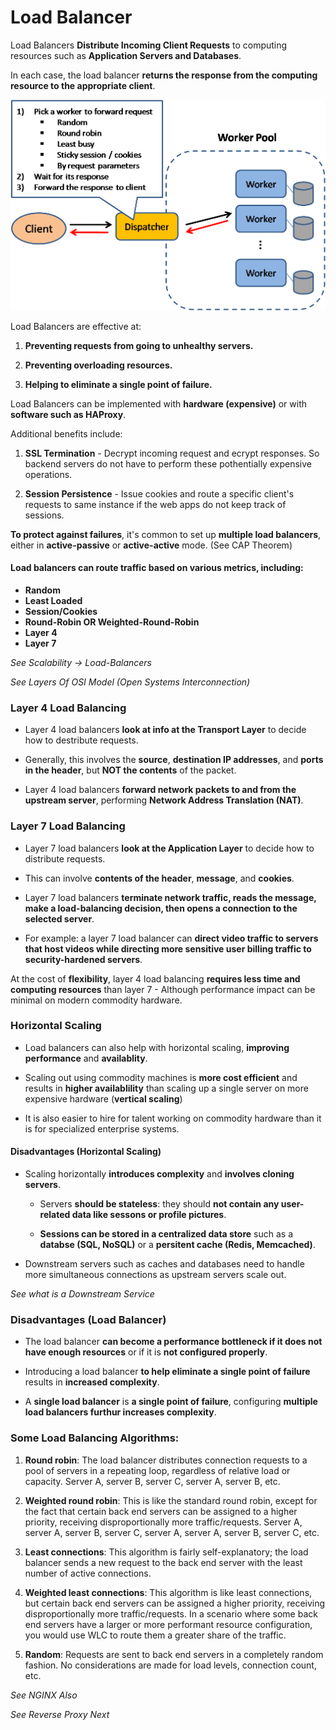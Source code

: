 # Load Balancer 


Load Balancers **Distribute Incoming Client Requests** to computing resources such as **Application Servers and Databases**. 

In each case, the load balancer **returns the response from the computing resource to the appropriate client**.  

![load1](./load_balancer.png)


Load Balancers are effective at: 

1. **Preventing requests from going to unhealthy servers.** 

2. **Preventing overloading resources.** 

3. **Helping to eliminate a single point of failure.** 


Load Balancers can be implemented with **hardware (expensive)** or with **software such as HAProxy**.

Additional benefits include: 

1. **SSL Termination** - Decrypt incoming request and ecrypt responses. So backend servers do not have to perform these pothentially expensive operations. 

2. **Session Persistence** - Issue cookies and route a specific client's requests to same instance if the web apps do not keep track of sessions. 

**To protect against failures**, it's common to set up **multiple load balancers**, either in **active-passive** or **active-active** mode. (See CAP Theorem)


#### Load balancers can route traffic based on various metrics, including: 

- **Random** 
- **Least Loaded** 
- **Session/Cookies** 
- **Round-Robin OR Weighted-Round-Robin** 
- **Layer 4** 
- **Layer 7** 

_See Scalability -> Load-Balancers_ 

_See Layers Of OSI Model (Open Systems Interconnection)_


### Layer 4 Load Balancing 

- Layer 4 load balancers **look at info at the Transport Layer** to decide how to destribute requests. 

- Generally, this involves the **source**, **destination IP addresses**, and **ports in the header**, but **NOT the contents** of the packet.  

- Layer 4 load balancers **forward network packets to and from the upstream server**, performing **Network Address Translation (NAT)**.


### Layer 7 Load Balancing 

- Layer 7 load balancers **look at the Application Layer** to decide how to distribute requests.  

- This can involve **contents of the header**, **message**, and **cookies**. 

- Layer 7 load balancers **terminate network traffic, reads the message, make a load-balancing decision, then opens a connection to the selected server**. 

- For example: a layer 7 load balancer can **direct video traffic to servers that host videos while directing more sensitive user billing traffic to security-hardened servers**. 


At the cost of **flexibility**, layer 4 load balancing **requires less time and computing resources** than layer 7 
    - Although performance impact can be minimal on modern commodity hardware. 


### Horizontal Scaling 

- Load balancers can also help with horizontal scaling, **improving performance** and **availablity**.

- Scaling out using commodity machines is **more cost efficient** and results in **higher availablility** than scaling up a single server on more expensive hardware (**vertical scaling**)

- It is also easier to hire for talent working on commodity hardware than it is for specialized enterprise systems. 

#### Disadvantages (Horizontal Scaling)

- Scaling horizontally **introduces complexity** and **involves cloning servers**. 
    - Servers **should be stateless**: they should **not contain any user-related data like sessons or profile pictures**. 

    - **Sessions can be stored in a centralized data store** such as a **databse (SQL, NoSQL)** or a **persitent cache (Redis, Memcached)**.

- Downstream servers such as caches and databases need to handle more simultaneous connections as upstream servers scale out. 

_See what is a Downstream Service_


### Disadvantages (Load Balancer) 

- The load balancer **can become a performance bottleneck if it does not have enough resources** or if it is **not configured properly**.

- Introducing a load balancer **to help eliminate a single point of failure** results in **increased complexity**.

- A **single load balancer** is **a single point of failure**, configuring **multiple load balancers furthur increases complexity**.


### Some Load Balancing Algorithms: 

1. **Round robin**: The load balancer distributes connection requests to a pool of servers in a repeating loop, regardless of relative load or capacity. Server A, server B, server C, server A, server B, etc.

2. **Weighted round robin**: This is like the standard round robin, except for the fact that certain back end servers can be assigned to a higher priority, receiving disproportionally more traffic/requests. Server A, server A, server B, server C, server A, server A, server B, server C, etc. 

3. **Least connections**: This algorithm is fairly self-explanatory; the load balancer sends a new request to the back end server with the least number of active connections. 

4. **Weighted least connections**: This algorithm is like least connections, but certain back end servers can be assigned a higher priority, receiving disproportionally more traffic/requests. In a scenario where some back end servers have a larger or more performant resource configuration, you would use WLC to route them a greater share of the traffic.

5. **Random**: Requests are sent to back end servers in a completely random fashion. No considerations are made for load levels, connection count, etc. 

_See NGINX Also_

_See Reverse Proxy Next_